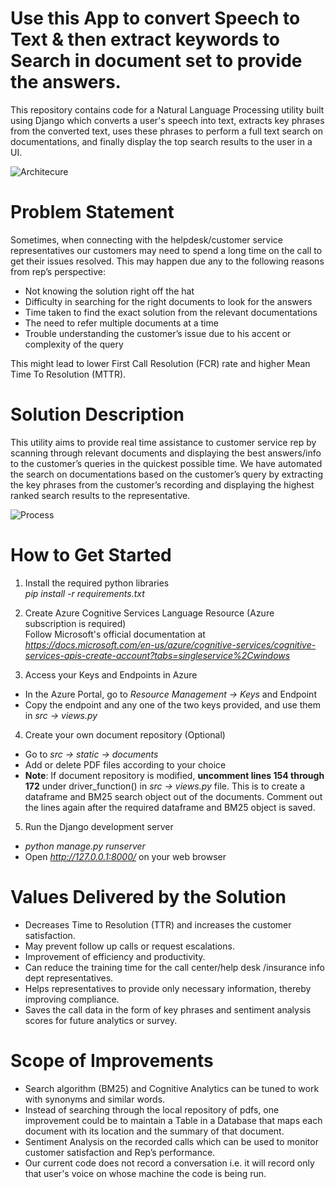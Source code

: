 Use this App to convert Speech to Text & then extract keywords  to Search in document set to provide the answers.
==================================================================================================================

This repository contains code for a Natural Language Processing utility built using Django which converts a user's speech into text, extracts key phrases from the converted text, uses these phrases to perform a full text search on  documentations, and finally display the top search results to the user in a UI.

![Architecure]()

# Problem Statement
Sometimes, when connecting with the helpdesk/customer service representatives our customers may need to spend a long time on the call to get their issues resolved. This may happen due any to the following reasons from rep’s perspective:

* Not knowing the solution right off the hat
* Difficulty in searching for the right documents to look for the answers
* Time taken to find the exact solution from the relevant documentations
* The need to refer multiple documents at a time
* Trouble understanding the customer’s issue due to his accent or complexity of the query

This might lead to lower First Call Resolution (FCR) rate and higher Mean Time To Resolution (MTTR).

# Solution Description
This utility aims to provide real time assistance to customer service rep by scanning through relevant  documents and displaying the best answers/info to the customer’s queries in the quickest possible time. We have automated the search on  documentations based on the customer’s query by extracting the key phrases from the customer’s recording and displaying the highest ranked search results to the representative.

![Process]()

# How to Get Started
1) Install the required python libraries <br />
	*pip install -r requirements.txt*

2) Create Azure Cognitive Services Language Resource (Azure subscription is required) <br />
  Follow Microsoft's official documentation at *https://docs.microsoft.com/en-us/azure/cognitive-services/cognitive-services-apis-create-account?tabs=singleservice%2Cwindows*

3) Access your Keys and Endpoints in Azure <br />
  * In the Azure Portal, go to *Resource Management -> Keys* and Endpoint <br />
  * Copy the endpoint and any one of the two keys provided, and use them in *src -> views.py*

4) Create your own document repository (Optional) <br />
  * Go to *src -> static -> documents* <br />
  * Add or delete PDF files according to your choice <br />
  * **Note**: If document repository is modified, **uncomment lines 154 through 172** under driver_function() in *src -> views.py* file. This is to create a dataframe and BM25 search object out of the documents. Comment out the lines again after the required dataframe and BM25 object is saved.

5) Run the Django development server
  * *python manage.py runserver* <br />
  * Open *http://127.0.0.1:8000/* on your web browser

# Values Delivered by the Solution
* Decreases Time to Resolution (TTR) and increases the customer satisfaction.
* May prevent follow up calls or request escalations.
* Improvement of efficiency and productivity.
* Can reduce the training time for the call center/help desk /insurance info dept representatives.
* Helps representatives to provide only necessary information, thereby improving compliance.
* Saves the call data in the form of key phrases and sentiment analysis scores for future analytics or survey.

# Scope of Improvements
* Search algorithm (BM25) and Cognitive Analytics can be tuned to work with synonyms and similar words.
* Instead of searching through the local repository of pdfs, one improvement could be to maintain a Table in a Database that maps each document with its location and the summary of that document.
* Sentiment Analysis on the recorded calls which can be used to monitor customer satisfaction and Rep’s performance.
* Our current code does not record a conversation i.e. it will record only that user's voice on whose machine the code is being run.


